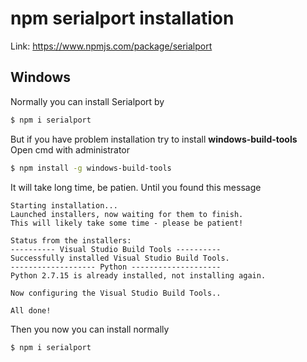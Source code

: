 # npm serialport installation

Link: https://www.npmjs.com/package/serialport

## Windows
Normally you can install Serialport by 
```sh
$ npm i serialport
```
But if you have problem installation try to install **windows-build-tools**\
Open cmd with administrator
```sh
$ npm install -g windows-build-tools
```
It will take long time, be patien. Until you found this message
```
Starting installation...
Launched installers, now waiting for them to finish.
This will likely take some time - please be patient!

Status from the installers:
---------- Visual Studio Build Tools ----------
Successfully installed Visual Studio Build Tools.
------------------- Python --------------------
Python 2.7.15 is already installed, not installing again.

Now configuring the Visual Studio Build Tools..

All done!
```
Then you now you can install normally
```sh
$ npm i serialport
```
